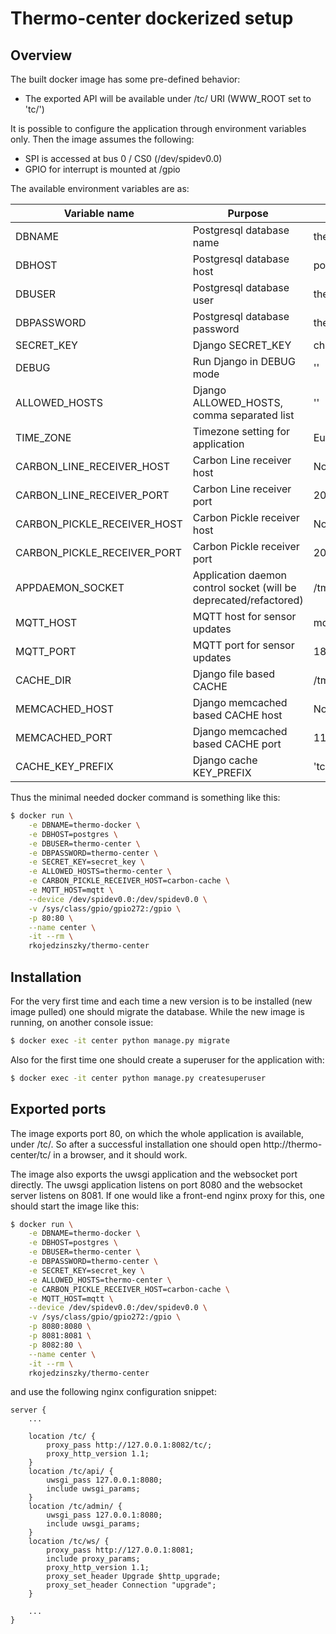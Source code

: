 # Thermo-center dockerized setup

## Overview

The built docker image has some pre-defined behavior:
* The exported API will be available under /tc/ URI (WWW_ROOT set to 'tc/')

It is possible to configure the application through environment variables only. Then the image assumes the following:
* SPI is accessed at bus 0 / CS0 (/dev/spidev0.0)
* GPIO for interrupt is mounted at /gpio

The available environment variables are as:

| Variable name | Purpose | default value |
|---------------|---------|---------------|
| DBNAME | Postgresql database name | thermo-center |
| DBHOST | Postgresql database host | postgres |
| DBUSER | Postgresql database user | thermo-center |
| DBPASSWORD | Postgresql database password | thermo-center |
| SECRET_KEY | Django SECRET_KEY | change-this |
| DEBUG | Run Django in DEBUG mode | '' |
| ALLOWED_HOSTS | Django ALLOWED_HOSTS, comma separated list | '' |
| TIME_ZONE | Timezone setting for application | Europe/Budapest |
| CARBON_LINE_RECEIVER_HOST | Carbon Line receiver host | None |
| CARBON_LINE_RECEIVER_PORT | Carbon Line receiver port | 2003 |
| CARBON_PICKLE_RECEIVER_HOST | Carbon Pickle receiver host | None |
| CARBON_PICKLE_RECEIVER_PORT | Carbon Pickle receiver port | 2004 |
| APPDAEMON_SOCKET | Application daemon control socket (will be deprecated/refactored) | /tmp/appdaemon.sock |
| MQTT_HOST | MQTT host for sensor updates | mqtt |
| MQTT_PORT | MQTT port for sensor updates | 1883 |
| CACHE_DIR | Django file based CACHE | /tmp/thermo-1 |
| MEMCACHED_HOST | Django memcached based CACHE host | None |
| MEMCACHED_PORT | Django memcached based CACHE port | 11211 |
| CACHE_KEY_PREFIX | Django cache KEY_PREFIX | 'tc' |

Thus the minimal needed docker command is something like this:
```bash
$ docker run \
	-e DBNAME=thermo-docker \
	-e DBHOST=postgres \
	-e DBUSER=thermo-center \
	-e DBPASSWORD=thermo-center \
	-e SECRET_KEY=secret_key \
	-e ALLOWED_HOSTS=thermo-center \
	-e CARBON_PICKLE_RECEIVER_HOST=carbon-cache \
	-e MQTT_HOST=mqtt \
	--device /dev/spidev0.0:/dev/spidev0.0 \
	-v /sys/class/gpio/gpio272:/gpio \
	-p 80:80 \
	--name center \
	-it --rm \
	rkojedzinszky/thermo-center
```

## Installation
For the very first time and each time a new version is to be installed (new image pulled) one should migrate the database. While the new image is running, on another console issue:
```bash
$ docker exec -it center python manage.py migrate
```

Also for the first time one should create a superuser for the application with:
```bash
$ docker exec -it center python manage.py createsuperuser
```

## Exported ports

The image exports port 80, on which the whole application is available, under /tc/. So after a successful installation one should open http://thermo-center/tc/ in a browser, and it should work.

The image also exports the uwsgi application and the websocket port directly. The uwsgi application listens on port 8080 and the websocket server listens on 8081. If one would like a front-end nginx proxy for this,
one should start the image like this:
```bash
$ docker run \
	-e DBNAME=thermo-docker \
	-e DBHOST=postgres \
	-e DBUSER=thermo-center \
	-e DBPASSWORD=thermo-center \
	-e SECRET_KEY=secret_key \
	-e ALLOWED_HOSTS=thermo-center \
	-e CARBON_PICKLE_RECEIVER_HOST=carbon-cache \
	-e MQTT_HOST=mqtt \
	--device /dev/spidev0.0:/dev/spidev0.0 \
	-v /sys/class/gpio/gpio272:/gpio \
	-p 8080:8080 \
	-p 8081:8081 \
	-p 8082:80 \
	--name center \
	-it --rm \
	rkojedzinszky/thermo-center
```
and use the following nginx configuration snippet:
```
server {
	...

	location /tc/ {
		proxy_pass http://127.0.0.1:8082/tc/;
		proxy_http_version 1.1;
	}
	location /tc/api/ {
		uwsgi_pass 127.0.0.1:8080;
		include uwsgi_params;
	}
	location /tc/admin/ {
		uwsgi_pass 127.0.0.1:8080;
		include uwsgi_params;
	}
	location /tc/ws/ {
		proxy_pass http://127.0.0.1:8081;
		include proxy_params;
		proxy_http_version 1.1;
		proxy_set_header Upgrade $http_upgrade;
		proxy_set_header Connection "upgrade";
	}

	...
}
```
